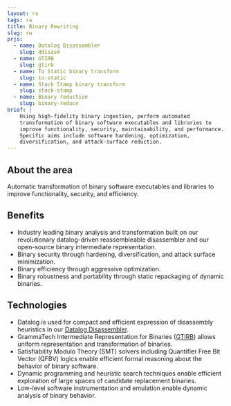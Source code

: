 ```yaml
---
layout: ra
tags: ra
title: Binary Rewriting
slug: rw
prjs:
  - name: Datalog Disassembler
    slug: ddisasm
  - name: GTIRB
    slug: gtirb
  - name: To Static binary transform
    slug: to-static
  - name: Stack Stamp binary transform
    slug: stack-stamp
  - name: Binary reduction
    slug: binary-reduce
brief: |
    Using high-fidelity binary ingestion, perform automated
    transformation of binary software executables and libraries to
    improve functionality, security, maintainability, and performance.
    Specific aims include software hardening, optimization,
    diversification, and attack-surface reduction.
---
```


## About the area
Automatic transformation of binary software executables and libraries
to improve functionality, security, and efficiency.

## Benefits
- Industry leading binary analysis and transformation built on our
  revolutionary datalog-driven reassembleable disassembler and our
  open-source binary intermediate representation.
- Binary security through hardening, diversification, and attack
  surface minimization.
- Binary efficiency through aggressive optimization.
- Binary robustness and portability through static repackaging of
  dynamic binaries.

## Technologies
- Datalog is used for compact and efficient expression of disassembly
  heuristics in our [Datalog Disassembler](https://github.com/GrammaTech/ddisasm).
- GrammaTech Intermediate Representation for Binaries
  ([GTIRB](https://github.com/GrammaTech/gtirb)) allows uniform
  representation and transformation of binaries.
- Satisfiability Modulo Theory (SMT) solvers including Quantifier Free
  Bit Vector (QFBV) logics enable efficient formal reasoning about the
  behavior of binary software.
- Dynamic programming and heuristic search techniques enable efficient
  exploration of large spaces of candidate replacement binaries.
- Low-level software instrumentation and emulation enable dynamic
  analysis of binary behavior.

